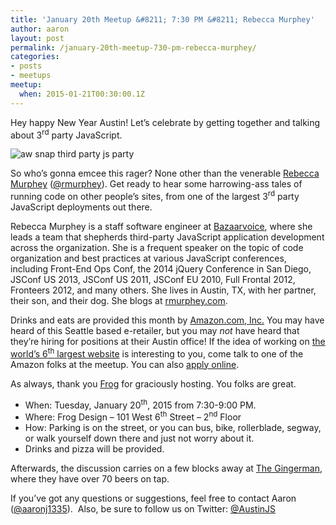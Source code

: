 ```yaml
---
title: 'January 20th Meetup &#8211; 7:30 PM &#8211; Rebecca Murphey'
author: aaron
layout: post
permalink: /january-20th-meetup-730-pm-rebecca-murphey/
categories:
- posts
- meetups
meetup:
  when: 2015-01-21T00:30:00.1Z
---
```

Hey happy New Year Austin! Let&#8217;s celebrate by getting together and talking about 3<sup>rd</sup> party JavaScript.

![aw snap third party js party][1]

So who&#8217;s gonna emcee this rager? None other than the venerable [Rebecca Murphey][2] ([@rmurphey][3]). Get ready to hear some harrowing-ass tales of running code on other people&#8217;s sites, from one of the largest 3<sup>rd</sup> party JavaScript deployments out there.

Rebecca Murphey is a staff software engineer at [Bazaarvoice][4], where she leads a team that shepherds third-party JavaScript application development across the organization. She is a frequent speaker on the topic of code organization and best practices at various JavaScript conferences, including Front-End Ops Conf, the 2014 jQuery Conference in San Diego, JSConf US 2013, JSConf US 2011, JSConf EU 2010, Full Frontal 2012, Fronteers 2012, and many others. She lives in Austin, TX, with her partner, their son, and their dog. She blogs at [rmurphey.com][2].

Drinks and eats are provided this month by [Amazon.com, Inc.][5] You may have heard of this Seattle based e-retailer, but you may *not* have heard that they&#8217;re hiring for positions at their Austin office! If the idea of working on [the world&#8217;s 6<sup>th</sup> largest website][6] is interesting to you, come talk to one of the Amazon folks at the meetup. You can also [apply online][7].

As always, thank you [Frog][8] for graciously hosting. You folks are great.

  * When: Tuesday, January 20<sup>th</sup>, 2015 from 7:30-9:00 PM.
  * Where: Frog Design – 101 West 6<sup>th</sup> Street – 2<sup>nd</sup> Floor
  * How: Parking is on the street, or you can bus, bike, rollerblade, segway, or walk yourself down there and just not worry about it.
  * Drinks and pizza will be provided.

Afterwards, the discussion carries on a few blocks away at [The Gingerman][9], where they have over 70 beers on tap. 

If you&#8217;ve got any questions or suggestions, feel free to contact Aaron ([@aaronj1335][10]).  Also, be sure to follow us on Twitter: [@AustinJS][11]

 [1]: https://cldup.com/nWqk2nPq1S.gif
 [2]: http://rmurphey.com
 [3]: https://twitter.com/rmurphey
 [4]: http://bazaarvoice.com
 [5]: http://www.amazon.com
 [6]: http://www.alexa.com/siteinfo/amazon.com
 [7]: http://www.amazon.com/gp/jobs/ref=j_sq_btn?jobSearchKeywords=&#038;category=*&#038;location=US,+TX,+Austin&#038;x=28&#038;y=11
 [8]: http://www.frogdesign.com/contact/austin.html
 [9]: http://gingermanpub.com/
 [10]: https://twitter.com/aaronj1335
 [11]: http://twitter.com/austinjs "AustinJS on Twitter"
